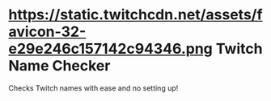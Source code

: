# https://static.twitchcdn.net/assets/favicon-32-e29e246c157142c94346.png Twitch Name Checker
Checks Twitch names with ease and no setting up!

